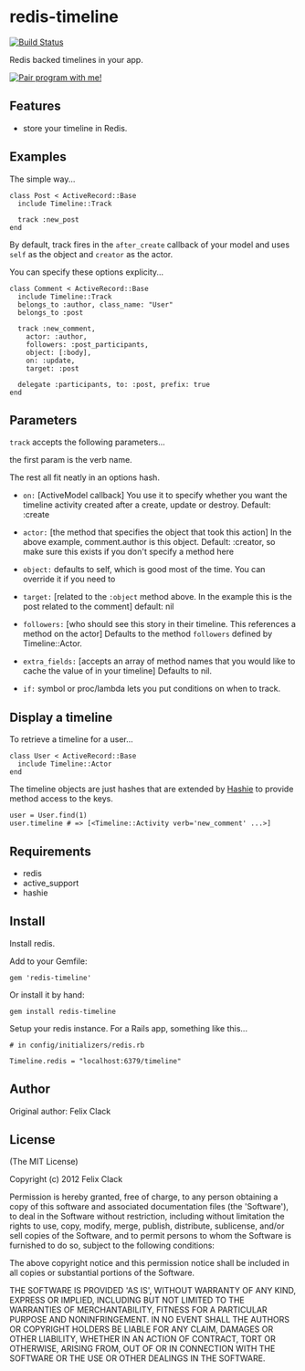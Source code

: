 redis-timeline
===========

[![Build Status](https://travis-ci.org/felixclack/redis-timeline.png?branch=master)](https://travis-ci.org/felixclack/redis-timeline)

Redis backed timelines in your app.

<a href="mailto:felixclack+pairwithme@gmail.com" title="Pair program with me!">
  <img src="http://pairprogramwith.me/badge.png"
        alt="Pair program with me!" />
</a>

Features
--------

* store your timeline in Redis.

Examples
--------

The simple way...

    class Post < ActiveRecord::Base
      include Timeline::Track

      track :new_post
    end

By default, track fires in the `after_create` callback of your model and uses `self` as the object and `creator` as the actor.

You can specify these options explicity...

    class Comment < ActiveRecord::Base
      include Timeline::Track
      belongs_to :author, class_name: "User"
      belongs_to :post

      track :new_comment,
        actor: :author,
        followers: :post_participants,
        object: [:body],
        on: :update,
        target: :post

      delegate :participants, to: :post, prefix: true
    end

Parameters
----------

`track` accepts the following parameters...

the first param is the verb name.

The rest all fit neatly in an options hash.

* `on:` [ActiveModel callback]
  You use it to specify whether you want the timeline activity created after a create, update or destroy.
  Default: :create

* `actor:` [the method that specifies the object that took this action]
  In the above example, comment.author is this object.
  Default: :creator, so make sure this exists if you don't specify a method here

* `object:` defaults to self, which is good most of the time.
  You can override it if you need to

* `target:` [related to the `:object` method above. In the example this is the post related to the comment]
  default: nil

* `followers:` [who should see this story in their timeline. This references a method on the actor]
  Defaults to the method `followers` defined by Timeline::Actor.

* `extra_fields:` [accepts an array of method names that you would like to cache the value of in your timeline]
  Defaults to nil.

* `if:` symbol or proc/lambda lets you put conditions on when to track.

Display a timeline
------------------

To retrieve a timeline for a user...

    class User < ActiveRecord::Base
      include Timeline::Actor
    end

The timeline objects are just hashes that are extended by [Hashie](http://github.com/intridea/hashie) to provide method access to the keys.

    user = User.find(1)
    user.timeline # => [<Timeline::Activity verb='new_comment' ...>]

Requirements
------------

* redis
* active_support
* hashie

Install
-------

Install redis.

Add to your Gemfile:

    gem 'redis-timeline'

Or install it by hand:

    gem install redis-timeline

Setup your redis instance. For a Rails app, something like this...

    # in config/initializers/redis.rb

    Timeline.redis = "localhost:6379/timeline"

Author
------

Original author: Felix Clack

License
-------

(The MIT License)

Copyright (c) 2012 Felix Clack

Permission is hereby granted, free of charge, to any person obtaining
a copy of this software and associated documentation files (the
'Software'), to deal in the Software without restriction, including
without limitation the rights to use, copy, modify, merge, publish,
distribute, sublicense, and/or sell copies of the Software, and to
permit persons to whom the Software is furnished to do so, subject to
the following conditions:

The above copyright notice and this permission notice shall be
included in all copies or substantial portions of the Software.

THE SOFTWARE IS PROVIDED 'AS IS', WITHOUT WARRANTY OF ANY KIND,
EXPRESS OR IMPLIED, INCLUDING BUT NOT LIMITED TO THE WARRANTIES OF
MERCHANTABILITY, FITNESS FOR A PARTICULAR PURPOSE AND NONINFRINGEMENT.
IN NO EVENT SHALL THE AUTHORS OR COPYRIGHT HOLDERS BE LIABLE FOR ANY
CLAIM, DAMAGES OR OTHER LIABILITY, WHETHER IN AN ACTION OF CONTRACT,
TORT OR OTHERWISE, ARISING FROM, OUT OF OR IN CONNECTION WITH THE
SOFTWARE OR THE USE OR OTHER DEALINGS IN THE SOFTWARE.
